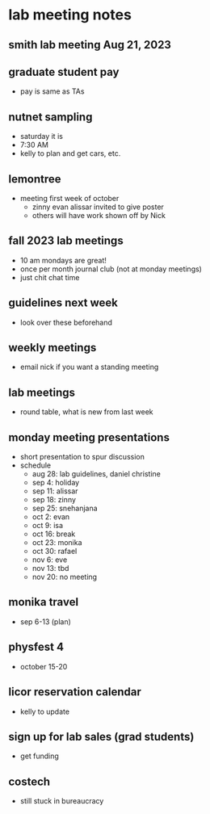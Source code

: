 # lab meeting notes
## smith lab meeting Aug 21, 2023

## graduate student pay
- pay is same as TAs

## nutnet sampling
- saturday it is
- 7:30 AM
- kelly to plan and get cars, etc.

## lemontree
- meeting first week of october
	- zinny evan alissar invited to give poster
	- others will have work shown off by Nick

## fall 2023 lab meetings
- 10 am mondays are great!
- once per month journal club (not at monday meetings)
- just chit chat time

## guidelines next week
- look over these beforehand

## weekly meetings
- email nick if you want a standing meeting

## lab meetings
- round table, what is new from last week

## monday meeting presentations
- short presentation to spur discussion
- schedule
	- aug 28: lab guidelines, daniel christine
	- sep 4: holiday
	- sep 11: alissar
	- sep 18: zinny
	- sep 25: snehanjana
	- oct 2: evan
	- oct 9: isa
	- oct 16: break
	- oct 23: monika
	- oct 30: rafael
	- nov 6: eve
	- nov 13: tbd
	- nov 20: no meeting

## monika travel
- sep 6-13 (plan)

## physfest 4
- october 15-20

## licor reservation calendar
- kelly to update

## sign up for lab sales (grad students)
- get funding

## costech
- still stuck in bureaucracy

